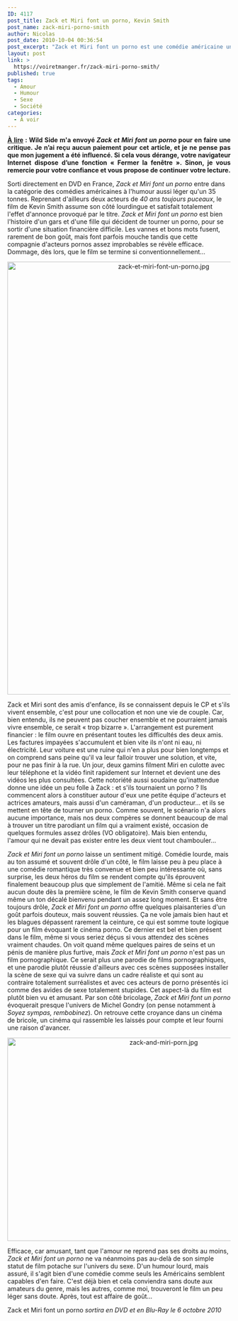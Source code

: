 ```yaml
---
ID: 4117
post_title: Zack et Miri font un porno, Kevin Smith
post_name: zack-miri-porno-smith
author: Nicolas
post_date: 2010-10-04 00:36:54
post_excerpt: "Zack et Miri font un porno est une comédie américaine un peu lourdingue sur un couple qui choisit de tourner un porno pour s'en sortir. Assumant totalement son aspect lourdingue, le film de Kevin Smith échoue malheureusement à éviter le happy-end convenu. Mais dans le genre, c'est un film plutôt plaisant…"
layout: post
link: >
  https://voiretmanger.fr/zack-miri-porno-smith/
published: true
tags:
  - Amour
  - Humour
  - Sexe
  - Société
categories:
  - À voir
---
```

<div id="avert" style="text-align: justify;"><strong><span style="text-decoration: underline;">À lire</span> : Wild Side m'a envoyé <em>Zack et Miri font un porno</em> pour en faire une critique. Je n’ai reçu aucun paiement pour cet article, et je ne pense pas que mon jugement a été influencé. Si cela vous dérange, votre navigateur Internet dispose d’une fonction « Fermer la fenêtre ». Sinon, je vous remercie pour votre confiance et vous propose de continuer votre lecture.</strong></div>
<p>Sorti directement en DVD en France, <em>Zack et Miri font un porno</em> entre dans la catégorie des comédies américaines à l'humour aussi léger qu'un 35 tonnes. Reprenant d'ailleurs deux acteurs de <em>40 ans toujours puceaux</em>, le film de Kevin Smith assume son côté lourdingue et satisfait totalement l'effet d'annonce provoqué par le titre. <em>Zack et Miri font un porno</em> est bien l'histoire d'un gars et d'une fille qui décident de tourner un porno, pour se sortir d'une situation financière difficile. Les vannes et bons mots fusent, rarement de bon goût, mais font parfois mouche tandis que cette compagnie d'acteurs pornos assez improbables se révèle efficace. Dommage, dès lors, que le film se termine si conventionnellement…</p>

<div style="text-align: center;"><img class="aligncenter" src="https://voiretmanger.fr/wp-content/uploads/2010/10/zack-et-miri-font-un-porno2.jpg" border="0" alt="zack-et-miri-font-un-porno.jpg" width="690" height="975" /></div>
<p>Zack et Miri sont des amis d'enfance, ils se connaissent depuis le CP et s'ils vivent ensemble, c'est pour une collocation et non une vie de couple. Car, bien entendu, ils ne peuvent pas coucher ensemble et ne pourraient jamais vivre ensemble, ce serait « trop bizarre ». L'arrangement est purement financier : le film ouvre en présentant toutes les difficultés des deux amis. Les factures impayées s'accumulent et bien vite ils n'ont ni eau, ni électricité. Leur voiture est une ruine qui n'en a plus pour bien longtemps et on comprend sans peine qu'il va leur falloir trouver une solution, et vite, pour ne pas finir à la rue. Un jour, deux gamins filment Miri en culotte avec leur téléphone et la vidéo finit rapidement sur Internet et devient une des vidéos les plus consultées. Cette notoriété aussi soudaine qu'inattendue donne une idée un peu folle à Zack : et s'ils tournaient un porno ? Ils commencent alors à constituer autour d'eux une petite équipe d'acteurs et actrices amateurs, mais aussi d'un caméraman, d'un producteur… et ils se mettent en tête de tourner un porno. Comme souvent, le scénario n'a alors aucune importance, mais nos deux compères se donnent beaucoup de mal à trouver un titre parodiant un film qui a vraiment existé, occasion de quelques formules assez drôles (VO obligatoire). Mais bien entendu, l'amour qui ne devait pas exister entre les deux vient tout chambouler…</p>
<p><em>Zack et Miri font un porno</em> laisse un sentiment mitigé. Comédie lourde, mais au ton assumé et souvent drôle d'un côté, le film laisse peu à peu place à une comédie romantique très convenue et bien peu intéressante où, sans surprise, les deux héros du film se rendent compte qu'ils éprouvent finalement beaucoup plus que simplement de l'amitié. Même si cela ne fait aucun doute dès la première scène, le film de Kevin Smith conserve quand même un ton décalé bienvenu pendant un assez long moment. Et sans être toujours drôle, <em>Zack et Miri font un porno</em> offre quelques plaisanteries d'un goût parfois douteux, mais souvent réussies. Ça ne vole jamais bien haut et les blagues dépassent rarement la ceinture, ce qui est somme toute logique pour un film évoquant le cinéma porno. Ce dernier est bel et bien présent dans le film, même si vous seriez déçus si vous attendez des scènes vraiment chaudes. On voit quand même quelques paires de seins et un pénis de manière plus furtive, mais <em>Zack et Miri font un porno</em> n'est pas un film pornographique. Ce serait plus une parodie de films pornographiques, et une parodie plutôt réussie d'ailleurs avec ces scènes supposées installer la scène de sexe qui va suivre dans un cadre réaliste et qui sont au contraire totalement surréalistes et avec ces acteurs de porno présentés ici comme des avides de sexe totalement stupides. Cet aspect-là du film est plutôt bien vu et amusant. Par son côté bricolage, <em>Zack et Miri font un porno</em> évoquerait presque l'univers de Michel Gondry (on pense notamment à <em>Soyez sympas, rembobinez</em>). On retrouve cette croyance dans un cinéma de bricole, un cinéma qui rassemble les laissés pour compte et leur fourni une raison d'avancer.</p>

<div style="text-align: center;"><img class="aligncenter" src="https://voiretmanger.fr/wp-content/uploads/2010/10/zack-and-miri-porn.jpg" border="0" alt="zack-and-miri-porn.jpg" width="690" height="458" /></div>
<p>Efficace, car amusant, tant que l'amour ne reprend pas ses droits au moins, <em>Zack et Miri font un porno</em> ne va néanmoins pas au-delà de son simple statut de film potache sur l'univers du sexe. D'un humour lourd, mais assuré, il s'agit bien d'une comédie comme seuls les Américains semblent capables d'en faire. C'est déjà bien et cela conviendra sans doute aux amateurs du genre, mais les autres, comme moi, trouveront le film un peu léger sans doute. Après, tout est affaire de goût…</p>
Zack et Miri font un porno <em>sortira en DVD et en Blu-Ray le 6 octobre 2010</em>